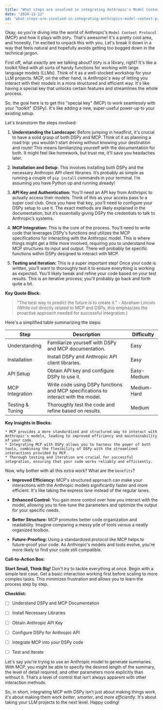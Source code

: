 ```yaml
---
title: "What steps are involved in integrating Anthropic's Model Context Protocol (MCP) with DSPy, and what are the key benefits of doing so?"
date: "2024-12-12"
id: "what-steps-are-involved-in-integrating-anthropics-model-context-protocol-mcp-with-dspy-and-what-are-the-key-benefits-of-doing-so"
---
```


Okay, so you're diving into the world of Anthropic's `Model Context Protocol` (MCP) and how it plays with `DSPy`. That's awesome!  It's a pretty cool area, and honestly, I'm excited to unpack this with you. Let's break it down in a way that feels natural and hopefully avoids getting too bogged down in the technical jargon.

First off, what *exactly* are we talking about?  `DSPy` is a library, right? It's like a toolkit filled with all sorts of handy functions for working with large language models (LLMs).  Think of it as a well-stocked workshop for your LLM projects. MCP, on the other hand, is Anthropic's way of letting you interact with their models in a more structured and efficient way.  It's like having a special key that unlocks certain features and streamlines the whole process.

So, the goal here is to get this "special key" (MCP) to work seamlessly with your "toolkit" (DSPy).  It's like adding a new, super-useful power-up to your existing setup.

Let's brainstorm the steps involved:

1. **Understanding the Landscape:** Before jumping in headfirst, it's crucial to have a solid grasp of both DSPy and MCP. Think of it as planning a road trip: you wouldn't start driving without knowing your destination and route! This means familiarizing yourself with the documentation for both.  It might feel like homework, but trust me, it'll save you headaches later.

2. **Installation and Setup:**  This involves installing both DSPy and the necessary Anthropic API client libraries.  It’s probably as simple as running a couple of `pip install` commands in your terminal. I’m assuming you have Python up and running already!

3. **API Key and Authentication:**  You'll need an API key from Anthropic to actually access their models.  Think of this as your access pass to a super cool club.  Once you have that key, you’ll need to configure your DSPy setup to use it.  The exact methods are likely explained in the documentation, but it’s essentially giving DSPy the credentials to talk to Anthropic’s systems.

4. **MCP Integration:** This is the core of the process.  You’ll need to write code that leverages DSPy's functions *and* utilizes the MCP specifications for interacting with the Anthropic model. This is where things might get a little more involved, requiring you to understand how MCP structures its input and output.  There will probably be specific functions within DSPy designed to interact with MCP.

5. **Testing and Iteration:** This is a super important step!  Once your code is written, you’ll want to thoroughly test it to ensure everything is working as expected. You'll likely tweak and refine your code based on your test results. This is an iterative process; you'll probably go back and forth quite a bit.


**Key Quote Block:**

> "The best way to predict the future is to create it." - Abraham Lincoln (While not directly related to MCP and DSPy, this emphasizes the proactive approach needed for successful integration.)


Here's a simplified table summarizing the steps:


| Step             | Description                                                                     | Difficulty |
|-----------------|---------------------------------------------------------------------------------|-------------|
| Understanding   | Familiarize yourself with DSPy and MCP documentation.                               | Easy        |
| Installation    | Install DSPy and Anthropic API client libraries.                                  | Easy        |
| API Setup       | Obtain API key and configure DSPy to use it.                                   | Easy-Medium |
| MCP Integration | Write code using DSPy functions and MCP specifications to interact with the model. | Medium-Hard |
| Testing & Tuning| Thoroughly test the code and refine based on results.                             | Medium     |


**Key Insights in Blocks:**

```
* MCP provides a more standardized and structured way to interact with Anthropic's models, leading to improved efficiency and maintainability of your code.
* Integrating MCP with DSPy allows you to harness the power of both tools, combining the flexibility of DSPy with the streamlined interactions provided by MCP.
* Thorough testing and iteration are crucial for successful integration, ensuring that your code works reliably and efficiently.
```


Now, why bother with all this extra work? What are the `benefits`?


* **Improved Efficiency:** MCP's structured approach can make your interactions with the Anthropic models significantly faster and more efficient. It's like taking the express lane instead of the regular lanes.

* **Enhanced Control:**  You gain more control over how you interact with the model, allowing you to fine-tune the parameters and optimize the output for your specific needs.

* **Better Structure:**  MCP promotes better code organization and readability. Imagine comparing a messy pile of tools versus a neatly organized toolbox.

* **Future-Proofing:**  Using a standardized protocol like MCP helps to future-proof your code.  As Anthropic's models and tools evolve, you're more likely to find your code still compatible.


**Call-to-Action Box:**

**Start Small, Think Big!**  Don't try to tackle everything at once. Begin with a simple test case.  Get a basic interaction working first before scaling to more complex tasks. This minimizes frustration and allows you to learn the process step by step.



**Checklist:**

- [ ]  Understand DSPy and MCP Documentation
- [ ]  Install Necessary Libraries
- [ ]  Obtain Anthropic API Key
- [ ]  Configure DSPy for Anthropic API
- [ ]  Integrate MCP into your DSPy code
- [ ]  Test and Iterate


Let's say you're trying to use an Anthropic model to generate summaries.  With MCP, you might be able to specify the desired length of the summary, the level of detail required, and other parameters more explicitly than without it.  That’s a level of control that isn’t always apparent with other interaction methods.

So, in short, integrating MCP with DSPy isn’t just about making things *work*, it's about making them work *better*, *smarter*, and *more efficiently*.  It's about taking your LLM projects to the next level.  Happy coding!
